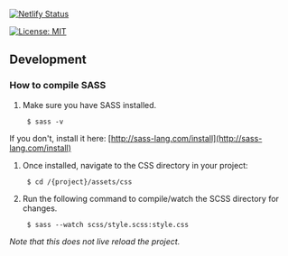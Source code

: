 [![Netlify Status](https://api.netlify.com/api/v1/badges/96c00307-bdc5-450d-b130-1664d3763720/deploy-status)](https://app.netlify.com/sites/heuristic-payne-d123b2/deploys)

[![License: MIT](https://img.shields.io/badge/License-MIT-yellow.svg)](https://opensource.org/licenses/MIT)

## Development

### How to compile SASS

1. Make sure you have SASS installed.

        $ sass -v

If you don't, install it here: [http://sass-lang.com/install](http://sass-lang.com/install)

1. Once installed, navigate to the CSS directory in your project:

        $ cd /{project}/assets/css

1. Run the following command to compile/watch the SCSS directory for changes.

        $ sass --watch scss/style.scss:style.css

*Note that this does not live reload the project.*
